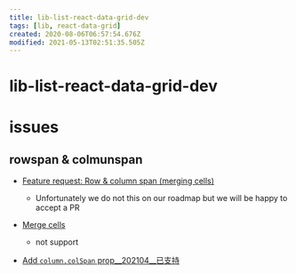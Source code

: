 ```yaml
---
title: lib-list-react-data-grid-dev
tags: [lib, react-data-grid]
created: 2020-08-06T06:57:54.676Z
modified: 2021-05-13T02:51:35.505Z
---
```


# lib-list-react-data-grid-dev

# issues

## rowspan & colmunspan

- [Feature request: Row & column span (merging cells)](https://github.com/adazzle/react-data-grid/issues/1872)
  - Unfortunately we do not this on our roadmap but we will be happy to accept a PR
- [Merge cells](https://github.com/adazzle/react-data-grid/issues/619)
  - not support

- [Add `column.colSpan` prop__202104__已支持](https://github.com/adazzle/react-data-grid/pull/2356)
